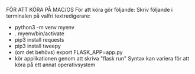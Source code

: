 FÖR ATT KÖRA PÅ MAC/OS
För att köra gör följande:
Skriv följande i terminalen på valfri textredigerare:
-   python3 -m venv myenv
-   . myenv/bin/activate
-   pip3 install requests
-   pip3 install tweepy
-   (om det behövs) export FLASK_APP=app.py
-   kör applikationen genom att skriva "flask run"
Syntax kan variera för att köra på ett annat operativsystem